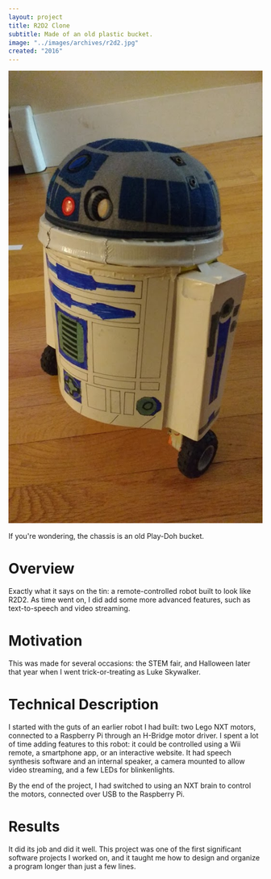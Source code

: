 ```yaml
---
layout: project
title: R2D2 Clone
subtitle: Made of an old plastic bucket.
image: "../images/archives/r2d2.jpg"
created: "2016"
---
```


![](../images/archives/r2d2.jpg)

<Caption>
If you're wondering, the chassis is an old Play-Doh bucket.
</Caption>

# Overview

Exactly what it says on the tin: a remote-controlled robot built to look like R2D2. As time went on, I did add some more advanced features, such as text-to-speech and video streaming.

# Motivation

This was made for several occasions: the STEM fair, and Halloween later that year when I went trick-or-treating as Luke Skywalker.

# Technical Description

I started with the guts of an earlier robot I had built: two Lego NXT motors, connected to a Raspberry Pi through an H-Bridge motor driver. I spent a lot of time adding features to this robot: it could be controlled using a Wii remote, a smartphone app, or an interactive website. It had speech synthesis software and an internal speaker, a camera mounted to allow video streaming, and a few LEDs for blinkenlights.

By the end of the project, I had switched to using an NXT brain to control the motors, connected over USB to the Raspberry Pi.

# Results

It did its job and did it well. This project was one of the first significant software projects I worked on, and it taught me how to design and organize a program longer than just a few lines.
